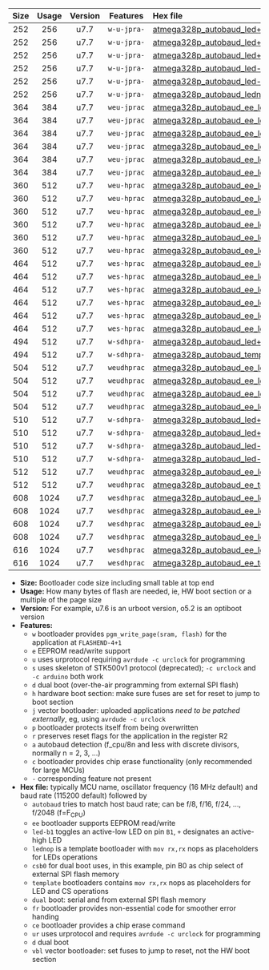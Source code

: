 |Size|Usage|Version|Features|Hex file|
|:-:|:-:|:-:|:-:|:--|
|252|256|u7.7|`w-u-jpra-`|[atmega328p_autobaud_led+b1_ur_vbl.hex](https://raw.githubusercontent.com/stefanrueger/urboot/main/bootloaders/atmega328p/autobaud/atmega328p_autobaud_led+b1_ur_vbl.hex)|
|252|256|u7.7|`w-u-jpra-`|[atmega328p_autobaud_led+b5_ur_vbl.hex](https://raw.githubusercontent.com/stefanrueger/urboot/main/bootloaders/atmega328p/autobaud/atmega328p_autobaud_led+b5_ur_vbl.hex)|
|252|256|u7.7|`w-u-jpra-`|[atmega328p_autobaud_led+d5_ur_vbl.hex](https://raw.githubusercontent.com/stefanrueger/urboot/main/bootloaders/atmega328p/autobaud/atmega328p_autobaud_led+d5_ur_vbl.hex)|
|252|256|u7.7|`w-u-jpra-`|[atmega328p_autobaud_led-b1_ur_vbl.hex](https://raw.githubusercontent.com/stefanrueger/urboot/main/bootloaders/atmega328p/autobaud/atmega328p_autobaud_led-b1_ur_vbl.hex)|
|252|256|u7.7|`w-u-jpra-`|[atmega328p_autobaud_led-d5_ur_vbl.hex](https://raw.githubusercontent.com/stefanrueger/urboot/main/bootloaders/atmega328p/autobaud/atmega328p_autobaud_led-d5_ur_vbl.hex)|
|252|256|u7.7|`w-u-jpra-`|[atmega328p_autobaud_lednop_ur_vbl.hex](https://raw.githubusercontent.com/stefanrueger/urboot/main/bootloaders/atmega328p/autobaud/atmega328p_autobaud_lednop_ur_vbl.hex)|
|364|384|u7.7|`weu-jprac`|[atmega328p_autobaud_ee_led+b1_fr_ce_ur_vbl.hex](https://raw.githubusercontent.com/stefanrueger/urboot/main/bootloaders/atmega328p/autobaud/atmega328p_autobaud_ee_led+b1_fr_ce_ur_vbl.hex)|
|364|384|u7.7|`weu-jprac`|[atmega328p_autobaud_ee_led+b5_fr_ce_ur_vbl.hex](https://raw.githubusercontent.com/stefanrueger/urboot/main/bootloaders/atmega328p/autobaud/atmega328p_autobaud_ee_led+b5_fr_ce_ur_vbl.hex)|
|364|384|u7.7|`weu-jprac`|[atmega328p_autobaud_ee_led+d5_fr_ce_ur_vbl.hex](https://raw.githubusercontent.com/stefanrueger/urboot/main/bootloaders/atmega328p/autobaud/atmega328p_autobaud_ee_led+d5_fr_ce_ur_vbl.hex)|
|364|384|u7.7|`weu-jprac`|[atmega328p_autobaud_ee_led-b1_fr_ce_ur_vbl.hex](https://raw.githubusercontent.com/stefanrueger/urboot/main/bootloaders/atmega328p/autobaud/atmega328p_autobaud_ee_led-b1_fr_ce_ur_vbl.hex)|
|364|384|u7.7|`weu-jprac`|[atmega328p_autobaud_ee_led-d5_fr_ce_ur_vbl.hex](https://raw.githubusercontent.com/stefanrueger/urboot/main/bootloaders/atmega328p/autobaud/atmega328p_autobaud_ee_led-d5_fr_ce_ur_vbl.hex)|
|364|384|u7.7|`weu-jprac`|[atmega328p_autobaud_ee_lednop_fr_ce_ur_vbl.hex](https://raw.githubusercontent.com/stefanrueger/urboot/main/bootloaders/atmega328p/autobaud/atmega328p_autobaud_ee_lednop_fr_ce_ur_vbl.hex)|
|360|512|u7.7|`weu-hprac`|[atmega328p_autobaud_ee_led+b1_fr_ce_ur.hex](https://raw.githubusercontent.com/stefanrueger/urboot/main/bootloaders/atmega328p/autobaud/atmega328p_autobaud_ee_led+b1_fr_ce_ur.hex)|
|360|512|u7.7|`weu-hprac`|[atmega328p_autobaud_ee_led+b5_fr_ce_ur.hex](https://raw.githubusercontent.com/stefanrueger/urboot/main/bootloaders/atmega328p/autobaud/atmega328p_autobaud_ee_led+b5_fr_ce_ur.hex)|
|360|512|u7.7|`weu-hprac`|[atmega328p_autobaud_ee_led+d5_fr_ce_ur.hex](https://raw.githubusercontent.com/stefanrueger/urboot/main/bootloaders/atmega328p/autobaud/atmega328p_autobaud_ee_led+d5_fr_ce_ur.hex)|
|360|512|u7.7|`weu-hprac`|[atmega328p_autobaud_ee_led-b1_fr_ce_ur.hex](https://raw.githubusercontent.com/stefanrueger/urboot/main/bootloaders/atmega328p/autobaud/atmega328p_autobaud_ee_led-b1_fr_ce_ur.hex)|
|360|512|u7.7|`weu-hprac`|[atmega328p_autobaud_ee_led-d5_fr_ce_ur.hex](https://raw.githubusercontent.com/stefanrueger/urboot/main/bootloaders/atmega328p/autobaud/atmega328p_autobaud_ee_led-d5_fr_ce_ur.hex)|
|360|512|u7.7|`weu-hprac`|[atmega328p_autobaud_ee_lednop_fr_ce_ur.hex](https://raw.githubusercontent.com/stefanrueger/urboot/main/bootloaders/atmega328p/autobaud/atmega328p_autobaud_ee_lednop_fr_ce_ur.hex)|
|464|512|u7.7|`wes-hprac`|[atmega328p_autobaud_ee_led+b1_fr_ce.hex](https://raw.githubusercontent.com/stefanrueger/urboot/main/bootloaders/atmega328p/autobaud/atmega328p_autobaud_ee_led+b1_fr_ce.hex)|
|464|512|u7.7|`wes-hprac`|[atmega328p_autobaud_ee_led+b5_fr_ce.hex](https://raw.githubusercontent.com/stefanrueger/urboot/main/bootloaders/atmega328p/autobaud/atmega328p_autobaud_ee_led+b5_fr_ce.hex)|
|464|512|u7.7|`wes-hprac`|[atmega328p_autobaud_ee_led+d5_fr_ce.hex](https://raw.githubusercontent.com/stefanrueger/urboot/main/bootloaders/atmega328p/autobaud/atmega328p_autobaud_ee_led+d5_fr_ce.hex)|
|464|512|u7.7|`wes-hprac`|[atmega328p_autobaud_ee_led-b1_fr_ce.hex](https://raw.githubusercontent.com/stefanrueger/urboot/main/bootloaders/atmega328p/autobaud/atmega328p_autobaud_ee_led-b1_fr_ce.hex)|
|464|512|u7.7|`wes-hprac`|[atmega328p_autobaud_ee_led-d5_fr_ce.hex](https://raw.githubusercontent.com/stefanrueger/urboot/main/bootloaders/atmega328p/autobaud/atmega328p_autobaud_ee_led-d5_fr_ce.hex)|
|464|512|u7.7|`wes-hprac`|[atmega328p_autobaud_ee_lednop_fr_ce.hex](https://raw.githubusercontent.com/stefanrueger/urboot/main/bootloaders/atmega328p/autobaud/atmega328p_autobaud_ee_lednop_fr_ce.hex)|
|494|512|u7.7|`w-sdhpra-`|[atmega328p_autobaud_led+b1_csd5_dual.hex](https://raw.githubusercontent.com/stefanrueger/urboot/main/bootloaders/atmega328p/autobaud/atmega328p_autobaud_led+b1_csd5_dual.hex)|
|494|512|u7.7|`w-sdhpra-`|[atmega328p_autobaud_template_dual.hex](https://raw.githubusercontent.com/stefanrueger/urboot/main/bootloaders/atmega328p/autobaud/atmega328p_autobaud_template_dual.hex)|
|504|512|u7.7|`weudhprac`|[atmega328p_autobaud_ee_led+b1_csb0_dual_fr_ce_ur.hex](https://raw.githubusercontent.com/stefanrueger/urboot/main/bootloaders/atmega328p/autobaud/atmega328p_autobaud_ee_led+b1_csb0_dual_fr_ce_ur.hex)|
|504|512|u7.7|`weudhprac`|[atmega328p_autobaud_ee_led+d5_csb0_dual_fr_ce_ur.hex](https://raw.githubusercontent.com/stefanrueger/urboot/main/bootloaders/atmega328p/autobaud/atmega328p_autobaud_ee_led+d5_csb0_dual_fr_ce_ur.hex)|
|504|512|u7.7|`weudhprac`|[atmega328p_autobaud_ee_led-b1_csb0_dual_fr_ce_ur.hex](https://raw.githubusercontent.com/stefanrueger/urboot/main/bootloaders/atmega328p/autobaud/atmega328p_autobaud_ee_led-b1_csb0_dual_fr_ce_ur.hex)|
|504|512|u7.7|`weudhprac`|[atmega328p_autobaud_ee_led-d5_csb0_dual_fr_ce_ur.hex](https://raw.githubusercontent.com/stefanrueger/urboot/main/bootloaders/atmega328p/autobaud/atmega328p_autobaud_ee_led-d5_csb0_dual_fr_ce_ur.hex)|
|510|512|u7.7|`w-sdhpra-`|[atmega328p_autobaud_led+b1_csb0_dual_fr.hex](https://raw.githubusercontent.com/stefanrueger/urboot/main/bootloaders/atmega328p/autobaud/atmega328p_autobaud_led+b1_csb0_dual_fr.hex)|
|510|512|u7.7|`w-sdhpra-`|[atmega328p_autobaud_led+d5_csb0_dual_fr.hex](https://raw.githubusercontent.com/stefanrueger/urboot/main/bootloaders/atmega328p/autobaud/atmega328p_autobaud_led+d5_csb0_dual_fr.hex)|
|510|512|u7.7|`w-sdhpra-`|[atmega328p_autobaud_led-b1_csb0_dual_fr.hex](https://raw.githubusercontent.com/stefanrueger/urboot/main/bootloaders/atmega328p/autobaud/atmega328p_autobaud_led-b1_csb0_dual_fr.hex)|
|510|512|u7.7|`w-sdhpra-`|[atmega328p_autobaud_led-d5_csb0_dual_fr.hex](https://raw.githubusercontent.com/stefanrueger/urboot/main/bootloaders/atmega328p/autobaud/atmega328p_autobaud_led-d5_csb0_dual_fr.hex)|
|512|512|u7.7|`weudhprac`|[atmega328p_autobaud_ee_led+b1_csd5_dual_fr_ce_ur.hex](https://raw.githubusercontent.com/stefanrueger/urboot/main/bootloaders/atmega328p/autobaud/atmega328p_autobaud_ee_led+b1_csd5_dual_fr_ce_ur.hex)|
|512|512|u7.7|`weudhprac`|[atmega328p_autobaud_ee_template_dual_fr_ce_ur.hex](https://raw.githubusercontent.com/stefanrueger/urboot/main/bootloaders/atmega328p/autobaud/atmega328p_autobaud_ee_template_dual_fr_ce_ur.hex)|
|608|1024|u7.7|`wesdhprac`|[atmega328p_autobaud_ee_led+b1_csb0_dual_fr_ce.hex](https://raw.githubusercontent.com/stefanrueger/urboot/main/bootloaders/atmega328p/autobaud/atmega328p_autobaud_ee_led+b1_csb0_dual_fr_ce.hex)|
|608|1024|u7.7|`wesdhprac`|[atmega328p_autobaud_ee_led+d5_csb0_dual_fr_ce.hex](https://raw.githubusercontent.com/stefanrueger/urboot/main/bootloaders/atmega328p/autobaud/atmega328p_autobaud_ee_led+d5_csb0_dual_fr_ce.hex)|
|608|1024|u7.7|`wesdhprac`|[atmega328p_autobaud_ee_led-b1_csb0_dual_fr_ce.hex](https://raw.githubusercontent.com/stefanrueger/urboot/main/bootloaders/atmega328p/autobaud/atmega328p_autobaud_ee_led-b1_csb0_dual_fr_ce.hex)|
|608|1024|u7.7|`wesdhprac`|[atmega328p_autobaud_ee_led-d5_csb0_dual_fr_ce.hex](https://raw.githubusercontent.com/stefanrueger/urboot/main/bootloaders/atmega328p/autobaud/atmega328p_autobaud_ee_led-d5_csb0_dual_fr_ce.hex)|
|616|1024|u7.7|`wesdhprac`|[atmega328p_autobaud_ee_led+b1_csd5_dual_fr_ce.hex](https://raw.githubusercontent.com/stefanrueger/urboot/main/bootloaders/atmega328p/autobaud/atmega328p_autobaud_ee_led+b1_csd5_dual_fr_ce.hex)|
|616|1024|u7.7|`wesdhprac`|[atmega328p_autobaud_ee_template_dual_fr_ce.hex](https://raw.githubusercontent.com/stefanrueger/urboot/main/bootloaders/atmega328p/autobaud/atmega328p_autobaud_ee_template_dual_fr_ce.hex)|

- **Size:** Bootloader code size including small table at top end
- **Usage:** How many bytes of flash are needed, ie, HW boot section or a multiple of the page size
- **Version:** For example, u7.6 is an urboot version, o5.2 is an optiboot version
- **Features:**
  + `w` bootloader provides `pgm_write_page(sram, flash)` for the application at `FLASHEND-4+1`
  + `e` EEPROM read/write support
  + `u` uses urprotocol requiring `avrdude -c urclock` for programming
  + `s` uses skeleton of STK500v1 protocol (deprecated); `-c urclock` and `-c arduino` both work
  + `d` dual boot (over-the-air programming from external SPI flash)
  + `h` hardware boot section: make sure fuses are set for reset to jump to boot section
  + `j` vector bootloader: uploaded applications *need to be patched externally*, eg, using `avrdude -c urclock`
  + `p` bootloader protects itself from being overwritten
  + `r` preserves reset flags for the application in the register R2
  + `a` autobaud detection (f_cpu/8n and less with discrete divisors, normally n = 2, 3, ...)
  + `c` bootloader provides chip erase functionality (only recommended for large MCUs)
  + `-` corresponding feature not present
- **Hex file:** typically MCU name, oscillator frequency (16 MHz default) and baud rate (115200 default) followed by
  + `autobaud` tries to match host baud rate; can be f/8, f/16, f/24, ..., f/2048 (f=F<sub>CPU</sub>)
  + `ee` bootloader supports EEPROM read/write
  + `led-b1` toggles an active-low LED on pin `B1`, `+` designates an active-high LED
  + `lednop` is a template bootloader with `mov rx,rx` nops as placeholders for LEDs operations
  + `csb0` for dual boot uses, in this example, pin B0 as chip select of external SPI flash memory
  + `template` bootloaders contains `mov rx,rx` nops as placeholders for LED and CS operations
  + `dual` boot: serial and from external SPI flash memory
  + `fr` bootloader provides non-essential code for smoother error handing
  + `ce` bootloader provides a chip erase command
  + `ur` uses urprotocol and requires `avrdude -c urclock` for programming
  + `d` dual boot
  + `vbl` vector bootloader: set fuses to jump to reset, not the HW boot section
